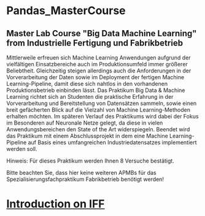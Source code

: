 # Pandas_MasterCourse
## Master Lab Course "Big Data Machine Learning" from Industrielle Fertigung und Fabrikbetrieb

Mittlerweile erfreuen sich Machine Learning Anwendungen aufgrund der vielfältigen Einsatzbereiche auch im Produktionsumfeld immer größerer Beliebtheit.
Gleichzeitig steigen allerdings auch die Anforderungen in der Vorverarbeitung der Daten sowie im Deployment der fertigen Machine Learning-Pipeline, damit diese sich nahtlos in den vorhandenen Produktionsbetrieb einbinden lässt.
Das Praktikum Big Data & Machine Learning richtet sich an Studenten die praktische Erfahrung in der Vorverarbeitung und Bereitstellung von Datensätzen sammeln, sowie einen breit gefächerten Blick auf die Vielzahl von Machine Learning-Methoden erhalten möchten.
Im späteren Verlauf des Praktikums wird dabei der Fokus im Besonderen auf Neuronale Netze gelegt, da diese in vielen Anwendungsbereichen den State of the Art widerspiegeln. Beendet wird das Praktikum mit einem Abschlussprojekt in dem eine Machine Learning-Pipeline auf Basis eines umfangreichen Industriedatensatzes implementiert werden soll.

Hinweis: Für dieses Praktikum werden Ihnen 8 Versuche bestätigt.

Bitte beachten Sie, dass hier keine weiteren APMBs für das Spezialisierungsfachpraktikum Fabrikbetrieb benötigt werden!

# [Introduction on IFF](https://www.iff.uni-stuttgart.de/lehre/spezialisierungsfachpraktika-und-apmbs/)
